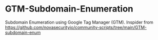# GTM-Subdomain-Enumeration
Subdomain Enumeration using Google Tag Manager (GTM). Inspider from https://github.com/novasecurityio/community-scripts/tree/main/GTM-subdomain-enum
